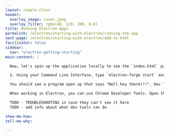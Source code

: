 ```yaml
---
layout: simple-class
header:
  overlay_image: cover.jpeg
  overlay_filter: rgba(46, 129, 200, 0.6)
title: Running Electron Apps
permalink: /electron/starting-with-electron/running-the-app
next-page: /electron/starting-with-electron/add-to-html
facilitator: false
sidebar:
  nav: "electron-getting-starting"
main-content: |

  Now, let's spin up the application locally to see the `index.html` page.

  1. Using your Command Line Interface, type `electron-forge start` and press enter.

  You should see a program open up that says "Well hey there!!!". Dev Tools might also be open on the right side, by default.

  When working in Electron, you can use Chrome Developer Tools. Open these by selecting "View" from the top level drop down menu of the application, then clicking "Toggle Developer Tools". You can also use whatever shortcut you use to open Dev Tools from within a Chrome window.

  TODO - TROUBLESHOOTING in case they can't see it here
  TODO - add info about what dev tools can do

show-me-how:
tell-me-why:

---
```

